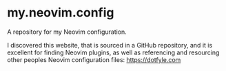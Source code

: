 # my.neovim.config
A repository for my Neovim configuration.

I discovered this website, that is sourced in a GitHub repository, and it is excellent for 
finding Neovim plugins, as well as referencing and resourcing other peoples Neovim configuration 
files: 
https://dotfyle.com
